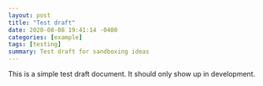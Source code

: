 ```yaml
---
layout: post
title: "Test draft"
date: 2020-08-08 19:41:14 -0400
categories: [example]
tags: [testing]
summary: Test draft for sandboxing ideas
---
```


This is a simple test draft document. It should only show up in development.
